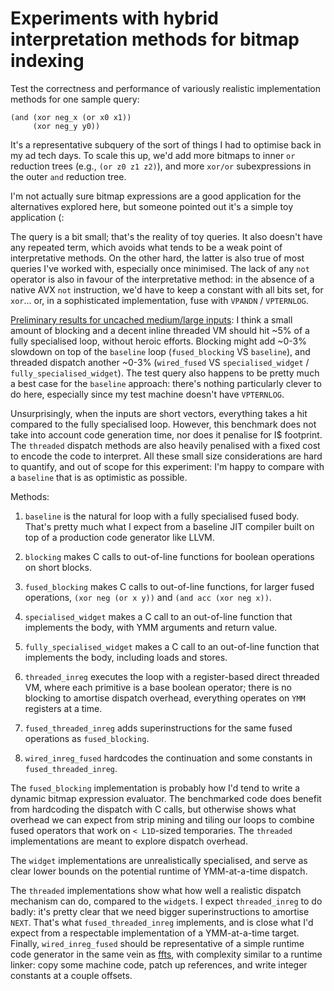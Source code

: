 Experiments with hybrid interpretation methods for bitmap indexing
==================================================================

Test the correctness and performance of variously realistic
implementation methods for one sample query:

    (and (xor neg_x (or x0 x1))
         (xor neg_y y0))

It's a representative subquery of the sort of things I had to optimise
back in my ad tech days.  To scale this up, we'd add more bitmaps to
inner `or` reduction trees (e.g., `(or z0 z1 z2)`), and more `xor/or`
subexpressions in the outer `and` reduction tree.

I'm not actually sure bitmap expressions are a good application for the
alternatives explored here, but someone pointed out it's a simple toy application (:

The query is a bit small; that's the reality of toy queries.  It
also doesn't have any repeated term, which avoids what tends to be a
weak point of interpretative methods.  On the other hard, the latter is also
true of most queries I've worked with, especially once minimised.
The lack of any `not` operator is also in favour of the interpretative
method: in the absence of a native AVX `not` instruction, we'd have to
keep a constant with all bits set, for `xor`... or, in a sophisticated
implementation, fuse with `VPANDN` / `VPTERNLOG`.

[Preliminary results for uncached medium/large inputs](https://docs.google.com/spreadsheets/d/11IAD-plhIb1iaQtXri2L8fd7p0iJZsnBpsUkVtZd8uY/edit?usp=sharing):
I think a small amount of blocking and a decent inline threaded VM
should hit ~5% of a fully specialised loop, without heroic efforts.
Blocking might add ~0-3% slowdown on top of the `baseline` loop
(`fused_blocking` VS `baseline`), and threaded dispatch another ~0-3%
(`wired_fused` VS `specialised_widget` / `fully_specialised_widget`).
The test query also happens to be pretty much a best case for the
`baseline` approach: there's nothing particularly clever to do here,
especially since my test machine doesn't have `VPTERNLOG`.

Unsurprisingly, when the inputs are short vectors, everything takes a hit
compared to the fully specialised loop. However, this benchmark does not
take into account code generation time, nor does it penalise for I$
footprint.  The `threaded` dispatch methods are also heavily penalised
with a fixed cost to encode the code to interpret. All these small size
considerations are hard to quantify, and out of scope for this experiment:
I'm happy to compare with a `baseline` that is as optimistic as possible.

Methods:

1. `baseline` is the natural for loop with a fully specialised fused
   body.  That's pretty much what I expect from a baseline JIT
   compiler built on top of a production code generator like LLVM.

2. `blocking` makes C calls to out-of-line functions for boolean
   operations on short blocks.

3. `fused_blocking` makes C calls to out-of-line functions, for larger
   fused operations, `(xor neg (or x y))` and `(and acc (xor neg x))`.

4. `specialised_widget` makes a C call to an out-of-line function that
   implements the body, with YMM arguments and return value.

5. `fully_specialised_widget` makes a C call to an out-of-line function
   that implements the body, including loads and stores.

6. `threaded_inreg` executes the loop with a register-based direct
   threaded VM, where each primitive is a base boolean operator;
   there is no blocking to amortise dispatch overhead, everything
   operates on `YMM` registers at a time.

7. `fused_threaded_inreg` adds superinstructions for the same fused
   operations as `fused_blocking`.

8. `wired_inreg_fused` hardcodes the continuation and some constants
   in `fused_threaded_inreg`.

The `fused_blocking` implementation is probably how I'd tend to write
a dynamic bitmap expression evaluator.  The benchmarked code does
benefit from hardcoding the dispatch with C calls, but otherwise shows
what overhead we can expect from strip mining and tiling our loops to
combine fused operators that work on `< L1D`-sized temporaries.
The `threaded` implementations are meant to explore dispatch overhead.

The `widget` implementations are unrealistically specialised, and
serve as clear lower bounds on the potential runtime of YMM-at-a-time
dispatch.

The `threaded` implementations show what how well a realistic dispatch
mechanism can do, compared to the `widget`s.  I expect `threaded_inreg`
to do badly: it's pretty clear that we need bigger superinstructions
to amortise `NEXT`.  That's what `fused_threaded_inreg` implements,
and is close what I'd expect from a respectable implementation of a
YMM-at-a-time target.  Finally, `wired_inreg_fused` should be
representative of a simple runtime code generator in the same vein as [ffts](https://github.com/anthonix/ffts), with complexity
similar to a runtime linker: copy some machine code, patch up
references, and write integer constants at a couple offsets.
